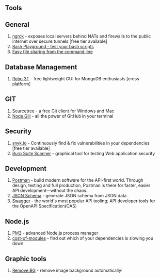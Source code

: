 

## Tools

## General

 1. [ngrok](https://ngrok.com) - exposes local servers behind NATs and firewalls to the public internet over secure tunnels [free tier available]
 2. [Bash Playground - test your bash scripts](https://www.tutorialspoint.com/execute_bash_online.php)
 3. [Easy file sharing from the command line](https://transfer.sh/)

## Database Management
1. [Robo 3T](https://robomongo.org/) - free lightweight GUI for MongoDB enthusiasts [cross-platform]

## GIT

 1. [Sourcetree](https://www.sourcetreeapp.com/) - a free Git client for Windows and Mac
 2. [Node GH](https://github.com/node-gh/gh) - all the power of GitHub in your terminal

## Security

 1. [snyk.io](https://snyk.io) - Continuously find & fix vulnerabilities in your dependencies [free tier available]
 2. [Burp Suite Scanner](https://portswigger.net/burp) - graphical tool for testing Web application security


## Development
1. [Postman](https://www.getpostman.com/) - build modern software for the API-first world. Through design, testing and full production, Postman is there for faster, easier API development—without the chaos.
2. [JSON Schema](https://jsonschema.net/) - generate JSON schema from JSON data
3. [Swagger](https://swagger.io/) - the world's most popular API tooling; API developer tools for the OpenAPI Specification(OAS)

## Node.js
1. [PM2](http://pm2.keymetrics.io/) - advanced Node.js process manager
2. [cost-of-modules](https://github.com/siddharthkp/cost-of-modules) - find out which of your dependencies is slowing you down

## Graphic tools
1. [Remove.BG](https://www.remove.bg/) - remove image background automatically!
